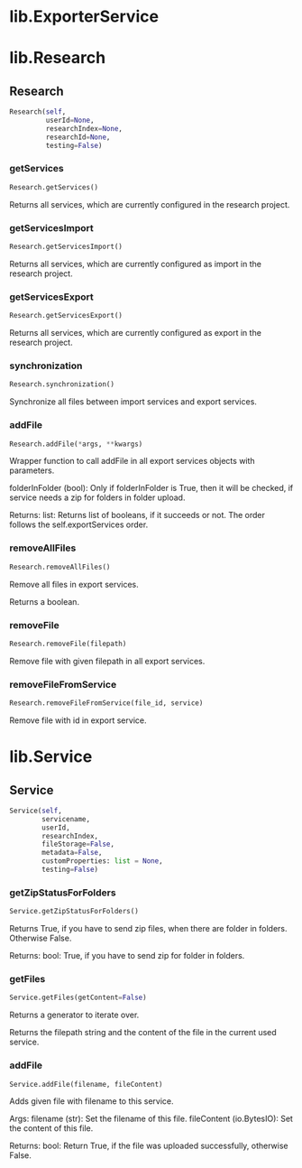 
# lib.ExporterService


# lib.Research


## Research
```python
Research(self,
         userId=None,
         researchIndex=None,
         researchId=None,
         testing=False)
```


### getServices
```python
Research.getServices()
```

Returns all services, which are currently configured in the research project.


### getServicesImport
```python
Research.getServicesImport()
```

Returns all services, which are currently configured as import in the research project.


### getServicesExport
```python
Research.getServicesExport()
```

Returns all services, which are currently configured as export in the research project.


### synchronization
```python
Research.synchronization()
```

Synchronize all files between import services and export services.


### addFile
```python
Research.addFile(*args, **kwargs)
```

Wrapper function to call addFile in all export services objects with parameters.

folderInFolder (bool): Only if folderInFolder is True, then it will be checked, if service needs a zip for folders in folder upload.

Returns:
    list: Returns list of booleans, if it succeeds or not. The order follows the self.exportServices order.


### removeAllFiles
```python
Research.removeAllFiles()
```

Remove all files in export services.

Returns a boolean.


### removeFile
```python
Research.removeFile(filepath)
```

Remove file with given filepath in all export services.


### removeFileFromService
```python
Research.removeFileFromService(file_id, service)
```

Remove file with id in export service.


# lib.Service


## Service
```python
Service(self,
        servicename,
        userId,
        researchIndex,
        fileStorage=False,
        metadata=False,
        customProperties: list = None,
        testing=False)
```


### getZipStatusForFolders
```python
Service.getZipStatusForFolders()
```
Returns True, if you have to send zip files, when there are folder in folders. Otherwise False.

Returns:
    bool: True, if you have to send zip for folder in folders.


### getFiles
```python
Service.getFiles(getContent=False)
```

Returns a generator to iterate over.

Returns the filepath string and the content of the file in the current used service.


### addFile
```python
Service.addFile(filename, fileContent)
```
Adds given file with filename to this service.

Args:
    filename (str): Set the filename of this file.
    fileContent (io.BytesIO): Set the content of this file.

Returns:
    bool: Return True, if the file was uploaded successfully, otherwise False.

